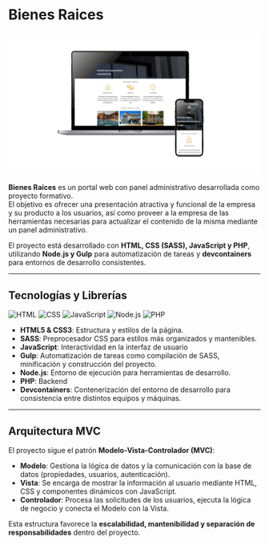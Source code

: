 # Bienes Raices

![Bienes Raices cover](bienesraices_cover.jpg)  

**Bienes Raíces** es un portal web con panel administrativo desarrollada como proyecto formativo.  
El objetivo es ofrecer una presentación atractiva y funcional de la empresa y su producto a los usuarios, así como proveer a la empresa de las herramientas necesarias para actualizar el contenido de la misma mediante un panel administrativo.

El proyecto está desarrollado con **HTML, CSS (SASS), JavaScript y PHP**, utilizando **Node.js y Gulp** para automatización de tareas y **devcontainers** para entornos de desarrollo consistentes.

---

## Tecnologías y Librerías
![HTML](https://img.shields.io/badge/HTML-orange) ![CSS](https://img.shields.io/badge/CSS-blue) ![JavaScript](https://img.shields.io/badge/JS-yellow) ![Node.js](https://img.shields.io/badge/Node.js-green) ![PHP](https://img.shields.io/badge/PHP-red)

- **HTML5 & CSS3**: Estructura y estilos de la página.  
- **SASS**: Preprocesador CSS para estilos más organizados y mantenibles.  
- **JavaScript**: Interactividad en la interfaz de usuario
- **Gulp**: Automatización de tareas como compilación de SASS, minificación y construcción del proyecto.  
- **Node.js**: Entorno de ejecución para herramientas de desarrollo.
- **PHP**: Backend 
- **Devcontainers**: Contenerización del entorno de desarrollo para consistencia entre distintos equipos y máquinas.

---

## Arquitectura MVC

El proyecto sigue el patrón **Modelo-Vista-Controlador (MVC)**:

- **Modelo**: Gestiona la lógica de datos y la comunicación con la base de datos (propiedades, usuarios, autenticación).  
- **Vista**: Se encarga de mostrar la información al usuario mediante HTML, CSS y componentes dinámicos con JavaScript.  
- **Controlador**: Procesa las solicitudes de los usuarios, ejecuta la lógica de negocio y conecta el Modelo con la Vista.  

Esta estructura favorece la **escalabilidad, mantenibilidad y separación de responsabilidades** dentro del proyecto.